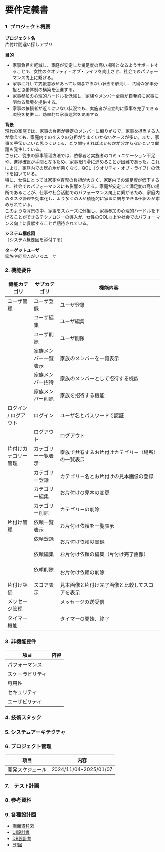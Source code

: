 # 要件定義書

### 1. プロジェクト概要

**プロジェクト名**   
片付け間違い探しアプリ

**目的**
- 家事負担を軽減し、家庭が安定した満足度の高い場所となるようサポートすることで、女性のクオリティ・オブ・ライフを向上させ、社会でのパフォーマンス向上に繋げる。
- 家事に対して支援意欲があっても関与できない状況を解消し、円滑な家事分担と協働体制の構築を促進する。
- 家事参加の心理的ハードルを低減し、家族やメンバー全員が自発的に家事に関わる環境を提供する。
- 家事の依頼者が近くにいない状況でも、実施者が自立的に家事を完了できる環境を提供し、効率的な家事運営を実現する


**背景**  
  現代の家庭では、家事の負担が特定のメンバーに偏りがちで、家事を担当する人が増えても、家庭内でのタスクの分担がうまくいかないケースが多い。また、家事を手伝いたいと思っていても、どう関与すればよいのかが分からないという問題も発生している。  
  さらに、従来の家事管理方法では、依頼者と実施者のコミュニケーション不足や、進捗確認が手間となるため、家事を円滑に進めることが困難であった。これにより、家庭内での居心地が悪くなり、QOL（クオリティ・オブ・ライフ）の低下を招いている。  
  特に、女性にとっては家事や育児の負担が大きく、家庭内での満足度が低下すると、社会でのパフォーマンスにも影響を与える。家庭が安定して満足度の高い場所であることが、仕事や社会活動でのパフォーマンス向上に繋がるため、家庭内のタスク管理を効率化し、より多くの人が積極的に家事に関与できる仕組みが求められている。  
  このような背景の中、家事をスムーズに分担し、家事参加の心理的ハードルを下げることができるテクノロジーの導入が、女性のQOL向上や社会でのパフォーマンス向上に貢献することが期待されている。

**システム構成図**  
（システム概要図を添付する）

**ターゲットユーザ**  
家族や同居人がいるユーザー

### 2. 機能要件
| 機能カテゴリ             | サブカテゴリ               | 機能内容                                                              |
| ---------------------- | ------------------------ | -------------------------------------------------------------------- |
| ユーザ管理           　  | ユーザ登録               　| ユーザ登録               　　　　　　　　                                |
|                      　| ユーザ編集                 | ユーザ編集                                                             |
|                      　| ユーザ削除                 | ユーザ削除                                                             |
|                      　| 家族メンバー一覧表示         | 家族のメンバーを一覧表示                                                 |
|                      　| 家族メンバー招待            | 家族のメンバーとして招待する機能                                          |
|                      　| 家族メンバー削除            | 家族を招待する機能                                                      |
| ログイン /  ログアウト    | ログイン                  | ユーザ名とパスワードで認証                                                |
|                      　| ログアウト                 | ログアウト                                                             |
| 片付けカテゴリー管理      | カテゴリー一覧表示          | 家族で共有するお片付けカテゴリー（場所）の一覧表示                           |
|                      　| カテゴリー登録              | カテゴリー名とお片付けの見本画像の登録                                     |
|                      　| カテゴリー編集              | お片付けの見本の変更                                                    |
|                      　| カテゴリー削除              | カテゴリーの削除                                                       |
| 片付け管理             　| 依頼一覧表示               | お片付け依頼を一覧表示                                                  |
|                      　| 依頼登録            　     | お片付け依頼の登録                                       　　           |
|                      　| 依頼編集            　     | お片付け依頼の編集（片付け完了画像）               　　　　　　　　　　　　　  |
|                      　| 依頼削除            　     | お片付け依頼の削除                                       　　           |
| 片付け評価              | スコア表示            　    | 見本画像と片付け完了画像と比較してスコアを表示               　　            |
| メッセージ管理           |                     　    | メッセージの送受信   　　　　　　　　　　　　　            　　             |
| タイマー機能             |                      　   | タイマーの開始、終了   　　　　　　　　　　　　            　　             |

### 3. 非機能要件
| 項目              | 内容 |
| ---------------- | ---- |
| パフォーマンス     |    |
| スケーラビリティ    |    |
| 可用性            |    |
| セキュリティ       |    |
| ユーザビリティ      |     |

### 4. 技術スタック

### 5. システムアーキテクチャ


### 6. プロジェクト管理
| 項目             | 内容                                                                                        |
| ---------------- | ------------------------------------------------------------------------------------------ |
| 開発スケジュール    | 2024/11/04~2025/01/07                                                                      |

### 7.　テスト計画

### 8. 参考資料

### 9. 各種設計図
- [画面遷移図](https://www.figma.com/design/UzCCfrcj7yaBEjDEQepXvT/%E6%9C%80%E7%B5%82%E3%83%97%E3%83%AD%E3%82%B8%E3%82%A7%E3%82%AF%E3%83%88teamD?node-id=0-1&node-type=canvas)
- [UI設計書](https://www.figma.com/design/UzCCfrcj7yaBEjDEQepXvT/%E6%9C%80%E7%B5%82%E3%83%97%E3%83%AD%E3%82%B8%E3%82%A7%E3%82%AF%E3%83%88teamD?node-id=15-11&node-type=canvas)
- [DB設計書](https://docs.google.com/spreadsheets/d/18s9qLAAu_rFCwXT6zEJl4MGrQP_dRAaxIl-q380a_dg/edit?hl=ja&gid=0#gid=0)
- [ER図](https://drawsql.app/teams/nino-8/diagrams/image-analysis-app)